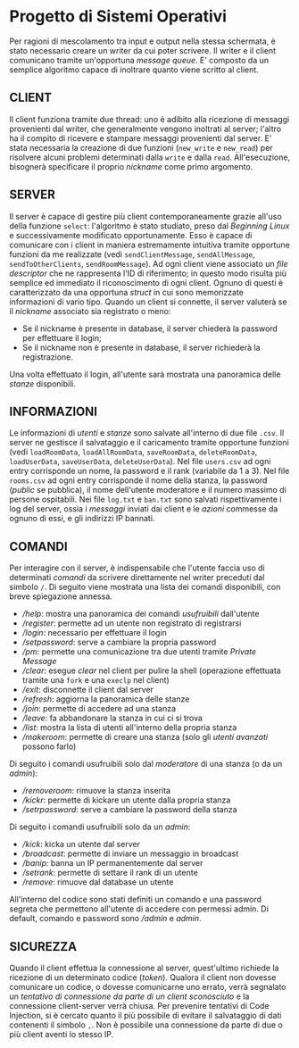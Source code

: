 # Progetto di Sistemi Operativi

Per ragioni di mescolamento tra input e output nella stessa schermata, è stato necessario creare un writer da cui poter scrivere. Il writer e il client comunicano tramite un'opportuna *message queue*. E' composto da un semplice algoritmo capace di inoltrare quanto viene scritto al client.

## CLIENT

Il client funziona tramite due thread: uno è adibito alla ricezione di messaggi provenienti dal writer, che generalmente vengono inoltrati al server; l'altro ha il compito di ricevere e stampare messaggi provenienti dal server. E' stata necessaria la creazione di due funzioni (`new_write` e `new_read`) per risolvere alcuni problemi determinati dalla `write` e dalla `read`.
All'esecuzione, bisognerà specificare il proprio *nickname* come primo argomento. 

## SERVER

Il server è capace di gestire più client contemporaneamente grazie all'uso della funzione `select`: l'algoritmo è stato studiato, preso dal *Beginning Linux* e successivamente modificato opportunamente. Esso è capace di comunicare con i client in maniera estremamente intuitiva tramite opportune funzioni da me realizzate (vedi `sendClientMessage`, `sendAllMessage`, `sendToOtherClients`, `sendRoomMessage`).
Ad ogni client viene associato un *file descriptor* che ne rappresenta l'ID di riferimento; in questo modo risulta più semplice ed immediato il riconoscimento di ogni client. Ognuno di questi è caratterizzato da una opportuna *struct* in cui sono memorizzate informazioni di vario tipo.
Quando un client si connette, il server valuterà se il *nickname* associato sia registrato o meno:

* Se il nickname è presente in database, il server chiederà la password per effettuare il login;
* Se il nickname non è presente in database, il server richiederà la registrazione.

Una volta effettuato il login, all'utente sarà mostrata una panoramica delle *stanze* disponibili.

## INFORMAZIONI

Le informazioni di *utenti* e *stanze* sono salvate all'interno di due file `.csv`. Il server ne gestisce il salvataggio e il caricamento tramite opportune funzioni (vedi `loadRoomData`, `loadAllRoomData`, `saveRoomData`, `deleteRoomData`, `loadUserData`, `saveUserData`, `deleteUserData`). Nel file `users.csv` ad ogni entry corrisponde un nome, la password e il rank (variabile da 1 a 3). Nel file `rooms.csv` ad ogni entry corrisponde il nome della stanza, la password (*public* se pubblica), il nome dell'utente moderatore e il numero massimo di persone ospitabili. Nei file `log.txt` e `ban.txt` sono salvati rispettivamente i log del server, ossia i *messaggi* inviati dai client e le *azioni* commesse da ognuno di essi, e gli indirizzi IP bannati.

## COMANDI

Per interagire con il server, è indispensabile che l'utente faccia uso di determinati *comandi* da scrivere direttamente nel writer preceduti dal simbolo `/`. Di seguito viene mostrata una lista dei comandi disponibili, con breve spiegazione annessa.

- */help*: mostra una panoramica dei comandi *usufruibili* dall'utente
- */register*: permette ad un utente non registrato di registrarsi
- */login*: necessario per effettuare il login
- */setpassword*: serve a cambiare la propria password
- */pm*: permette una comunicazione tra due utenti tramite *Private Message*
- */clear*: esegue *clear* nel client per pulire la shell (operazione effettuata tramite una `fork` e una `execlp` nel client)
- */exit*: disconnette il client dal server
- */refresh*: aggiorna la panoramica delle stanze
- */join*: permette di accedere ad una stanza
- */leave*: fa abbandonare la stanza in cui ci si trova
- */list*: mostra la lista di utenti all'interno della propria stanza
- */makeroom*: permette di creare una stanza (solo gli *utenti avanzati* possono farlo)

Di seguito i comandi usufruibili solo dal *moderatore* di una stanza (o da un *admin*):

- */removeroom*: rimuove la stanza inserita
- */kickr*: permette di kickare un utente dalla propria stanza
- */setrpassword*: serve a cambiare la password della stanza

Di seguito i comandi usufruibili solo da un *admin*:

- */kick*: kicka un utente dal server
- */broadcast*: permette di inviare un messaggio in broadcast
- */banip*: banna un IP permanentemente dal server
- */setrank*: permette di settare il rank di un utente
- */remove*: rimuove dal database un utente

All'interno del codice sono stati definiti un comando e una password segreta che permettono all'utente di accedere con permessi admin. Di default, comando e password sono */admin* e *admin*.

## SICUREZZA

Quando il client effettua la connessione al server, quest'ultimo richiede la ricezione di un determinato codice (*token*). Qualora il client non dovesse comunicare un codice, o dovesse comunicarne uno errato, verrà segnalato un *tentativo di connessione da parte di un client sconosciuto* e la connessione client-server verrà chiusa. Per prevenire tentativi di Code Injection, si è cercato quanto il più possibile di evitare il salvataggio di dati contenenti il simbolo `,`. Non è possibile una connessione da parte di due o più client aventi lo stesso IP.
